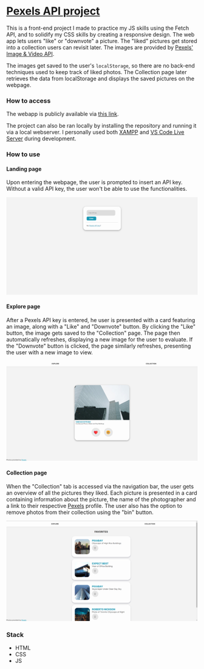 # [Pexels API project](https://quinceyvd-pexels-api.netlify.app/)
This is a front-end project I made to practice my JS skills using the Fetch API, and to solidify my CSS skills by creating a responsive design. The web app lets users "like"  or "downvote" a picture. The "liked" pictures get stored into a collection users can revisit later. The images are provided by [Pexels' Image & Video API](https://www.pexels.com/api/).

The images get saved to the user's `localStorage`, so there are no back-end techniques used to keep track of liked photos. The Collection page later retrieves the data from localStorage and displays the saved pictures on the webpage.

### How to access
The webapp is publicly available via [this link](https://quinceyvd-pexels-api.netlify.app/).

The project can also be ran locally by installing the repository and running it via a local webserver. I personally used both [XAMPP](https://www.apachefriends.org/) and [VS Code Live Server](https://ritwickdey.github.io/vscode-live-server/) during development. 

### How to use
#### Landing page
Upon entering the webpage, the user is prompted to insert an API key. Without a valid API key, the user won't be able to use the functionalities.

![Landing page screenshot](/screenshots/landing-page-screenshot.png)


#### Explore page
After a Pexels API key is entered, he user is presented with a card featuring an image, along with a "Like" and "Downvote" button. By clicking the "Like" button, the image gets saved to the "Collection" page. The page then automatically refreshes, displaying a new image for the user to evaluate. If the "Downvote" button is clicked, the page similarly refreshes, presenting the user with a new image to view.

![Explore page screenshot](/screenshots/explore-page-screenshot.png)

#### Collection page
When the "Collection" tab is accessed via the navigation bar, the user gets an overview of all the pictures they liked. Each picture is presented in a card containing information about the picture, the name of the photographer and a link to their respective [Pexels](https://www.pexels.com/) profile. The user also has the option to remove photos from their collection using the "bin" button. 

![collection page screenshot](/screenshots/collection-page-screenshot.png)


### Stack
- HTML
- CSS
- JS
